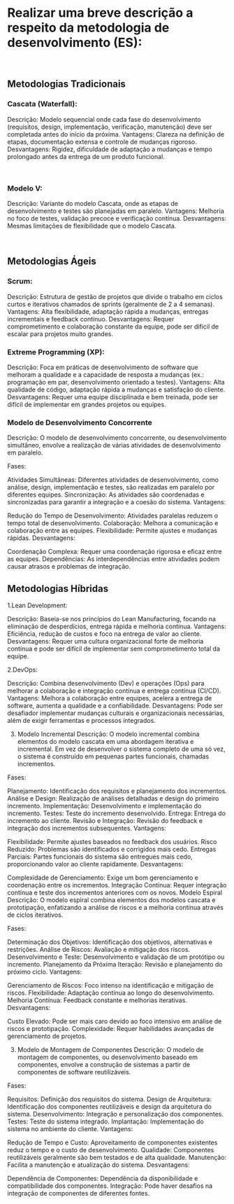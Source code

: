 <h1> Realizar uma breve descrição a respeito da metodologia de desenvolvimento (ES): </h2><br>

<h2>Metodologias Tradicionais</h2>
<h3>Cascata (Waterfall):</h3> 

<p>Descrição: Modelo sequencial onde cada fase do desenvolvimento (requisitos, design, implementação, verificação, manutenção) deve ser completada antes do início da próxima.
Vantagens: Clareza na definição de etapas, documentação extensa e controle de mudanças rigoroso.
Desvantagens: Rigidez, dificuldade de adaptação a mudanças e tempo prolongado antes da entrega de um produto funcional.</p><br>

<h3>Modelo V:</h3>

<p>Descrição: Variante do modelo Cascata, onde as etapas de desenvolvimento e testes são planejadas em paralelo.
Vantagens: Melhoria no foco de testes, validação precoce e verificação contínua.
Desvantagens: Mesmas limitações de flexibilidade que o modelo Cascata.</p><br>


<h2>Metodologias Ágeis</h2>
<h3>Scrum:</h3>

<p>Descrição: Estrutura de gestão de projetos que divide o trabalho em ciclos curtos e iterativos chamados de sprints (geralmente de 2 a 4 semanas).
Vantagens: Alta flexibilidade, adaptação rápida a mudanças, entregas incrementais e feedback contínuo.
Desvantagens: Requer comprometimento e colaboração constante da equipe, pode ser difícil de escalar para projetos muito grandes.</p>

<h3>Extreme Programming (XP):</h3>

Descrição: Foca em práticas de desenvolvimento de software que melhoram a qualidade e a capacidade de resposta a mudanças (ex.: programação em par, desenvolvimento orientado a testes).
Vantagens: Alta qualidade de código, adaptação rápida a mudanças e satisfação do cliente.
Desvantagens: Requer uma equipe disciplinada e bem treinada, pode ser difícil de implementar em grandes projetos ou equipes.

<h3>Modelo de Desenvolvimento Concorrente</h3>
Descrição:
O modelo de desenvolvimento concorrente, ou desenvolvimento simultâneo, envolve a realização de várias atividades de desenvolvimento em paralelo.

Fases:

Atividades Simultâneas: Diferentes atividades de desenvolvimento, como análise, design, implementação e testes, são realizadas em paralelo por diferentes equipes.
Sincronização: As atividades são coordenadas e sincronizadas para garantir a integração e a coesão do sistema.
Vantagens:

Redução do Tempo de Desenvolvimento: Atividades paralelas reduzem o tempo total de desenvolvimento.
Colaboração: Melhora a comunicação e colaboração entre as equipes.
Flexibilidade: Permite ajustes e mudanças rápidas.
Desvantagens:

Coordenação Complexa: Requer uma coordenação rigorosa e eficaz entre as equipes.
Dependências: As interdependências entre atividades podem causar atrasos e problemas de integração.

<h2>Metodologias Híbridas</h2>

1.Lean Development:

Descrição: Baseia-se nos princípios do Lean Manufacturing, focando na eliminação de desperdícios, entrega rápida e melhoria contínua.
Vantagens: Eficiência, redução de custos e foco na entrega de valor ao cliente.
Desvantagens: Requer uma cultura organizacional forte de melhoria contínua e pode ser difícil de implementar sem comprometimento total da equipe.

2.DevOps:

Descrição: Combina desenvolvimento (Dev) e operações (Ops) para melhorar a colaboração e integração contínua e entrega contínua (CI/CD).
Vantagens: Melhora a colaboração entre equipes, acelera a entrega de software, aumenta a qualidade e a confiabilidade.
Desvantagens: Pode ser desafiador implementar mudanças culturais e organizacionais necessárias, além de exigir ferramentas e processos integrados.

3. Modelo Incremental
Descrição:
O modelo incremental combina elementos do modelo cascata em uma abordagem iterativa e incremental. Em vez de desenvolver o sistema completo de uma só vez, o sistema é construído em pequenas partes funcionais, chamadas incrementos.

Fases:

Planejamento: Identificação dos requisitos e planejamento dos incrementos.
Análise e Design: Realização de análises detalhadas e design do primeiro incremento.
Implementação: Desenvolvimento e implementação do incremento.
Testes: Teste do incremento desenvolvido.
Entrega: Entrega do incremento ao cliente.
Revisão e Integração: Revisão do feedback e integração dos incrementos subsequentes.
Vantagens:

Flexibilidade: Permite ajustes baseados no feedback dos usuários.
Risco Reduzido: Problemas são identificados e corrigidos mais cedo.
Entregas Parciais: Partes funcionais do sistema são entregues mais cedo, proporcionando valor ao cliente rapidamente.
Desvantagens:

Complexidade de Gerenciamento: Exige um bom gerenciamento e coordenação entre os incrementos.
Integração Contínua: Requer integração contínua e teste dos incrementos anteriores com os novos.
Modelo Espiral
Descrição:
O modelo espiral combina elementos dos modelos cascata e prototipação, enfatizando a análise de riscos e a melhoria contínua através de ciclos iterativos.

Fases:

Determinação dos Objetivos: Identificação dos objetivos, alternativas e restrições.
Análise de Riscos: Avaliação e mitigação dos riscos.
Desenvolvimento e Teste: Desenvolvimento e validação de um protótipo ou incremento.
Planejamento da Próxima Iteração: Revisão e planejamento do próximo ciclo.
Vantagens:

Gerenciamento de Riscos: Foco intenso na identificação e mitigação de riscos.
Flexibilidade: Adaptação contínua ao longo do desenvolvimento.
Melhoria Contínua: Feedback constante e melhorias iterativas.
Desvantagens:

Custo Elevado: Pode ser mais caro devido ao foco intensivo em análise de riscos e prototipação.
Complexidade: Requer habilidades avançadas de gerenciamento de projetos.

3. Modelo de Montagem de Componentes
Descrição:
O modelo de montagem de componentes, ou desenvolvimento baseado em componentes, envolve a construção de sistemas a partir de componentes de software reutilizáveis.

Fases:

Requisitos: Definição dos requisitos do sistema.
Design de Arquitetura: Identificação dos componentes reutilizáveis e design da arquitetura do sistema.
Desenvolvimento: Integração e personalização dos componentes.
Testes: Teste do sistema integrado.
Implantação: Implementação do sistema no ambiente do cliente.
Vantagens:

Redução de Tempo e Custo: Aproveitamento de componentes existentes reduz o tempo e o custo de desenvolvimento.
Qualidade: Componentes reutilizáveis geralmente são bem testados e de alta qualidade.
Manutenção: Facilita a manutenção e atualização do sistema.
Desvantagens:

Dependência de Componentes: Dependência da disponibilidade e compatibilidade dos componentes.
Integração: Pode haver desafios na integração de componentes de diferentes fontes.



